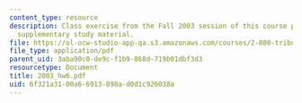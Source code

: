 ```yaml
---
content_type: resource
description: Class exercise from the Fall 2003 session of this course provided as
  supplementary study material.
file: https://ol-ocw-studio-app-qa.s3.amazonaws.com/courses/2-800-tribology-fall-2004/6f321a3100a66913898ad0d1c926038a_2003_hw6.pdf
file_type: application/pdf
parent_uid: 3aba90c0-de9c-f1b9-868d-719b01dbf3d3
resourcetype: Document
title: 2003_hw6.pdf
uid: 6f321a31-00a6-6913-898a-d0d1c926038a
---
```


